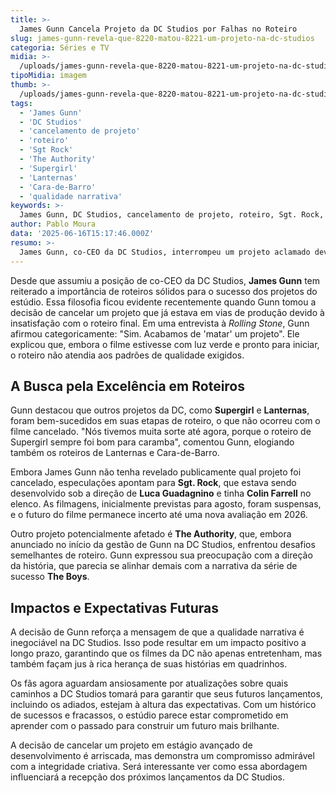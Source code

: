 ```yaml
---
title: >-
  James Gunn Cancela Projeto da DC Studios por Falhas no Roteiro
slug: james-gunn-revela-que-8220-matou-8221-um-projeto-na-dc-studios
categoria: Séries e TV
midia: >-
  /uploads/james-gunn-revela-que-8220-matou-8221-um-projeto-na-dc-studios-thumb.webp
tipoMidia: imagem
thumb: >-
  /uploads/james-gunn-revela-que-8220-matou-8221-um-projeto-na-dc-studios-thumb.webp
tags:
  - 'James Gunn'
  - 'DC Studios'
  - 'cancelamento de projeto'
  - 'roteiro'
  - 'Sgt Rock'
  - 'The Authority'
  - 'Supergirl'
  - 'Lanternas'
  - 'Cara-de-Barro'
  - 'qualidade narrativa'
keywords: >-
  James Gunn, DC Studios, cancelamento de projeto, roteiro, Sgt. Rock, The Authority, Supergirl, Lanternas, Cara-de-Barro, qualidade narrativa
author: Pablo Moura
data: '2025-06-16T15:17:46.000Z'
resumo: >-
  James Gunn, co-CEO da DC Studios, interrompeu um projeto aclamado devido a problemas no roteiro, destacando seu compromisso com a qualidade narrativa.
---
```


Desde que assumiu a posição de co-CEO da DC Studios, **James Gunn** tem reiterado a importância de roteiros sólidos para o sucesso dos projetos do estúdio. Essa filosofia ficou evidente recentemente quando Gunn tomou a decisão de cancelar um projeto que já estava em vias de produção devido à insatisfação com o roteiro final. Em uma entrevista à _Rolling Stone_, Gunn afirmou categoricamente: "Sim. Acabamos de 'matar' um projeto". Ele explicou que, embora o filme estivesse com luz verde e pronto para iniciar, o roteiro não atendia aos padrões de qualidade exigidos.

## A Busca pela Excelência em Roteiros

Gunn destacou que outros projetos da DC, como **Supergirl** e **Lanternas**, foram bem-sucedidos em suas etapas de roteiro, o que não ocorreu com o filme cancelado. "Nós tivemos muita sorte até agora, porque o roteiro de Supergirl sempre foi bom para caramba", comentou Gunn, elogiando também os roteiros de Lanternas e Cara-de-Barro.

Embora James Gunn não tenha revelado publicamente qual projeto foi cancelado, especulações apontam para **Sgt. Rock**, que estava sendo desenvolvido sob a direção de **Luca Guadagnino** e tinha **Colin Farrell** no elenco. As filmagens, inicialmente previstas para agosto, foram suspensas, e o futuro do filme permanece incerto até uma nova avaliação em 2026.

Outro projeto potencialmente afetado é **The Authority**, que, embora anunciado no início da gestão de Gunn na DC Studios, enfrentou desafios semelhantes de roteiro. Gunn expressou sua preocupação com a direção da história, que parecia se alinhar demais com a narrativa da série de sucesso **The Boys**.

## Impactos e Expectativas Futuras

A decisão de Gunn reforça a mensagem de que a qualidade narrativa é inegociável na DC Studios. Isso pode resultar em um impacto positivo a longo prazo, garantindo que os filmes da DC não apenas entretenham, mas também façam jus à rica herança de suas histórias em quadrinhos.

Os fãs agora aguardam ansiosamente por atualizações sobre quais caminhos a DC Studios tomará para garantir que seus futuros lançamentos, incluindo os adiados, estejam à altura das expectativas. Com um histórico de sucessos e fracassos, o estúdio parece estar comprometido em aprender com o passado para construir um futuro mais brilhante.

A decisão de cancelar um projeto em estágio avançado de desenvolvimento é arriscada, mas demonstra um compromisso admirável com a integridade criativa. Será interessante ver como essa abordagem influenciará a recepção dos próximos lançamentos da DC Studios.